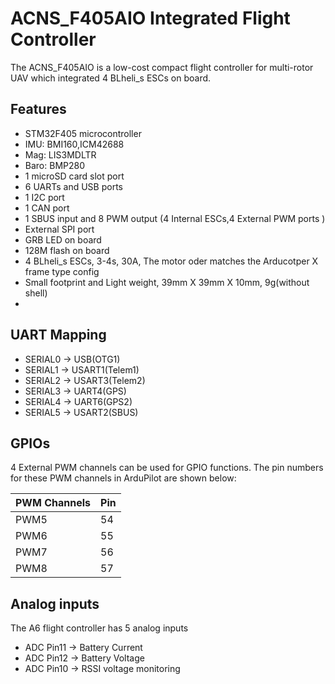 # ACNS_F405AIO Integrated Flight Controller

The ACNS_F405AIO is a low-cost compact flight controller for multi-rotor UAV which integrated 4 BLheli_s ESCs on board.

## Features

 - STM32F405 microcontroller
 - IMU: BMI160,ICM42688
 - Mag: LIS3MDLTR
 - Baro: BMP280
 - 1 microSD card slot port
 - 6 UARTs and USB ports
 - 1 I2C port
 - 1 CAN port
 - 1 SBUS input and 8 PWM output (4 Internal ESCs,4 External PWM ports )
 - External SPI port
 - GRB LED on board
 - 128M flash on board
 - 4 BLheli_s ESCs, 3-4s, 30A, The motor oder matches the Arducotper X frame type config
 - Small footprint and Light weight, 39mm X 39mm X 10mm, 9g(without shell)
 - 
## UART Mapping

 - SERIAL0 -> USB(OTG1)
 - SERIAL1 -> USART1(Telem1)
 - SERIAL2 -> USART3(Telem2)
 - SERIAL3 -> UART4(GPS)
 - SERIAL4 -> UART6(GPS2)
 - SERIAL5 -> USART2(SBUS)
 
## GPIOs

4 External PWM channels can be used for GPIO functions.
The pin numbers for these PWM channels in ArduPilot are shown below:

| PWM Channels | Pin  |
| ------------ | ---- | 
| PWM5         | 54   |
| PWM6         | 55   | 
| PWM7         | 56   | 
| PWM8         | 57   | 

## Analog inputs

The A6 flight controller has 5 analog inputs

 - ADC Pin11  -> Battery Current 
 - ADC Pin12  -> Battery Voltage 
 - ADC Pin10  -> RSSI voltage monitoring

